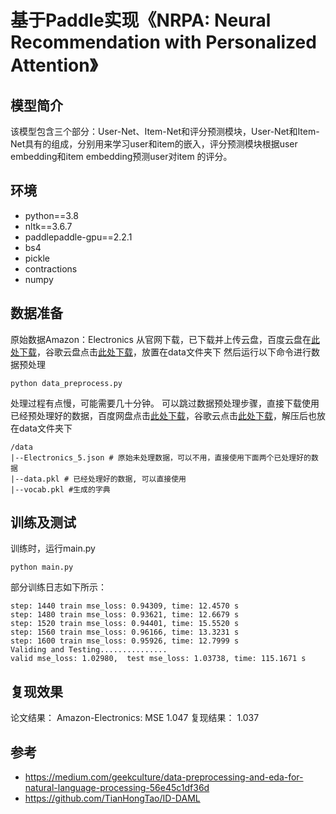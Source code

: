 # 基于Paddle实现《NRPA: Neural Recommendation with Personalized Attention》
## 模型简介
该模型包含三个部分：User-Net、Item-Net和评分预测模块，User-Net和Item-Net具有的组成，分别用来学习user和item的嵌入，评分预测模块根据user embedding和item embedding预测user对item 的评分。

## 环境
+ python==3.8
+ nltk==3.6.7  
+ paddlepaddle-gpu==2.2.1
+ bs4
+ pickle
+ contractions
+ numpy
## 数据准备
原始数据Amazon：Electronics 从官网下载，已下载并上传云盘，百度云盘在[此处下载](https://pan.baidu.com/s/1f0cdwevw1JMssBEOyChXCA?pwd=7s2i)，谷歌云盘点击[此处下载](https://drive.google.com/file/d/1yeIM2ot0saHn8XbK_1q2iJzNYtnPgPa9/view?usp=sharing)，放置在data文件夹下
然后运行以下命令进行数据预处理
```
python data_preprocess.py
```
处理过程有点慢，可能需要几十分钟。
可以跳过数据预处理步骤，直接下载使用已经预处理好的数据，百度网盘点击[此处下载](https://pan.baidu.com/s/1WPwlA7okKKmzsnZzzWv-yQ?pwd=82rz)，谷歌云点击[此处下载](https://drive.google.com/file/d/1wmgFOi8hC56Qdv3lvflfQ0kbV_A3ERJn/view?usp=sharing)，解压后也放在data文件夹下
```
/data
|--Electronics_5.json # 原始未处理数据，可以不用，直接使用下面两个已处理好的数据
|--data.pkl # 已经处理好的数据, 可以直接使用 
|--vocab.pkl #生成的字典
```
## 训练及测试
训练时，运行main.py 
```
python main.py
```
部分训练日志如下所示：
```
step: 1440 train mse_loss: 0.94309, time: 12.4570 s
step: 1480 train mse_loss: 0.93621, time: 12.6679 s
step: 1520 train mse_loss: 0.94401, time: 15.5520 s
step: 1560 train mse_loss: 0.96166, time: 13.3231 s
step: 1600 train mse_loss: 0.95926, time: 12.7999 s
Validing and Testing...............
valid mse_loss: 1.02980,  test mse_loss: 1.03738, time: 115.1671 s
```
## 复现效果
论文结果： Amazon-Electronics: MSE 1.047
复现结果： 1.037

## 参考
* https://medium.com/geekculture/data-preprocessing-and-eda-for-natural-language-processing-56e45c1df36d
* https://github.com/TianHongTao/ID-DAML
